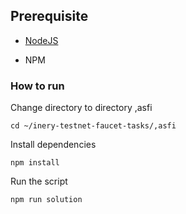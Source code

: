 ## Prerequisite

- [NodeJS](https://nodejs.org/en/)

- NPM



### How to run

Change directory to directory ,asfi

```shell
cd ~/inery-testnet-faucet-tasks/,asfi
```


Install dependencies

```shell
npm install
```



Run the script

```
npm run solution
```
